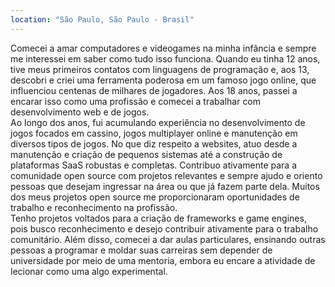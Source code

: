 ```yaml
---
location: "São Paulo, São Paulo - Brasil"
---
```



Comecei a amar computadores e videogames na minha infância e sempre me interessei em saber como tudo isso funciona. 
Quando eu tinha 12 anos, tive meus primeiros contatos com linguagens de programação e, aos 13, descobri e criei uma ferramenta poderosa em um famoso jogo online, que influenciou centenas de milhares de jogadores. Aos 18 anos, passei a encarar isso como uma profissão e comecei a trabalhar com desenvolvimento web e de jogos.<br> 
Ao longo dos anos, fui acumulando experiência no desenvolvimento de jogos focados em cassino, jogos multiplayer online e manutenção em diversos tipos de jogos. No que diz respeito a websites, atuo desde a manutenção e criação de pequenos sistemas até a construção de plataformas SaaS robustas e completas. Contribuo ativamente para a comunidade open source com projetos relevantes e sempre ajudo e oriento pessoas que desejam ingressar na área ou que já fazem parte dela. Muitos dos meus projetos open source me proporcionaram oportunidades de trabalho e reconhecimento na profissão.<br> 
Tenho projetos voltados para a criação de frameworks e game engines, pois busco reconhecimento e desejo contribuir ativamente para o trabalho comunitário. Além disso, comecei a dar aulas particulares, ensinando outras pessoas a programar e moldar suas carreiras sem depender de universidade por meio de uma mentoria, embora eu encare a atividade de lecionar como uma algo experimental.